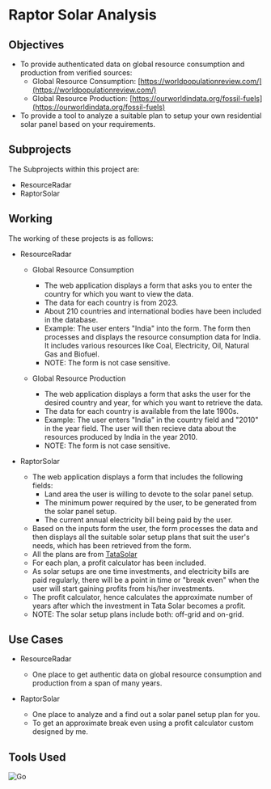 # Raptor Solar Analysis

## Objectives
- To provide authenticated data on global resource consumption and production from verified sources:
    - Global Resource Consumption: [https://worldpopulationreview.com/](https://worldpopulationreview.com/)
    - Global Resource Production: [https://ourworldindata.org/fossil-fuels](https://ourworldindata.org/fossil-fuels)
- To provide a tool to analyze a suitable plan to setup your own residential solar panel based on your requirements.

## Subprojects
The Subprojects within this project are:
- ResourceRadar
- RaptorSolar

## Working
The working of these projects is as follows:
- ResourceRadar
    - Global Resource Consumption
        - The web application displays a form that asks you to enter the country for which you want to view the data.
        - The data for each country is from 2023.
        - About 210 countries and international bodies have been included in the database.
        - Example: 
        The user enters "India" into the form. The form then processes and displays the resource consumption data for India. It includes various resources like Coal, Electricity, Oil, Natural Gas and Biofuel.
        - NOTE: The form is not case sensitive.

    - Global Resource Production
        - The web application displays a form that asks the user for the desired country and year, for which you want to retrieve the data.
        - The data for each country is available from the late 1900s.
        - Example:
        The user enters "India" in the country field and "2010" in the year field. The user will then recieve data about the resources produced by India in the year 2010.
        - NOTE: The form is not case sensitive.

- RaptorSolar
  - The web application displays a form that includes the following fields:
      - Land area the user is willing to devote to the solar panel setup.
      - The minimum power required by the user, to be generated from the solar panel setup.
      - The current annual electricity bill being paid by the user.
  - Based on the inputs form the user, the form processes the data and then displays all the suitable solar setup plans that suit the user's needs, which has been retrieved from the form.
  - All the plans are from [TataSolar](https://www.tatapowersolar.com/rooftops/residential/)
  - For each plan, a profit calculator has been included.
  - As solar setups are one time investments, and electricity bills are paid regularly, there will be a point in time or  "break even" when the user will start gaining profits from his/her investments.
  - The profit calculator, hence calculates the approximate number of years after which the investment in Tata Solar becomes a profit.
  - NOTE: The solar setup plans include both: off-grid and on-grid.

## Use Cases
- ResourceRadar
  - One place to get authentic data on global resource consumption and production from a span of many years.

- RaptorSolar
  - One place to analyze and a find out a solar panel setup plan for you.
  - To get an approximate break even using a profit calculator custom designed by me.

## Tools Used
![Go](https://img.shields.io/badge/Golang?style=flat&logo=%3Csvg%20role%3D%22img%22%20viewBox%3D%220%200%2024%2024%22%20xmlns%3D%22http%3A%2F%2Fwww.w3.org%2F2000%2Fsvg%22%3E%3Ctitle%3EGo%3C%2Ftitle%3E%3Cpath%20d%3D%22M1.811%2010.231c-.047%200-.058-.023-.035-.059l.246-.315c.023-.035.081-.058.128-.058h4.172c.046%200%20.058.035.035.07l-.199.303c-.023.036-.082.07-.117.07zM.047%2011.306c-.047%200-.059-.023-.035-.058l.245-.316c.023-.035.082-.058.129-.058h5.328c.047%200%20.07.035.058.07l-.093.28c-.012.047-.058.07-.105.07zm2.828%201.075c-.047%200-.059-.035-.035-.07l.163-.292c.023-.035.07-.07.117-.07h2.337c.047%200%20.07.035.07.082l-.023.28c0%20.047-.047.082-.082.082zm12.129-2.36c-.736.187-1.239.327-1.963.514-.176.046-.187.058-.34-.117-.174-.199-.303-.327-.548-.444-.737-.362-1.45-.257-2.115.175-.795.514-1.204%201.274-1.192%202.22.011.935.654%201.706%201.577%201.835.795.105%201.46-.175%201.987-.77.105-.13.198-.27.315-.434H10.47c-.245%200-.304-.152-.222-.35.152-.362.432-.97.596-1.274a.315.315%200%2001.292-.187h4.253c-.023.316-.023.631-.07.947a4.983%204.983%200%2001-.958%202.29c-.841%201.11-1.94%201.8-3.33%201.986-1.145.152-2.209-.07-3.143-.77-.865-.655-1.356-1.52-1.484-2.595-.152-1.274.222-2.419.993-3.424.83-1.086%201.928-1.776%203.272-2.02%201.098-.2%202.15-.07%203.096.571.62.41%201.063.97%201.356%201.648.07.105.023.164-.117.2m3.868%206.461c-1.064-.024-2.034-.328-2.852-1.029a3.665%203.665%200%2001-1.262-2.255c-.21-1.32.152-2.489.947-3.529.853-1.122%201.881-1.706%203.272-1.95%201.192-.21%202.314-.095%203.33.595.923.63%201.496%201.484%201.648%202.605.198%201.578-.257%202.863-1.344%203.962-.771.783-1.718%201.273-2.805%201.495-.315.06-.63.07-.934.106zm2.78-4.72c-.011-.153-.011-.27-.034-.387-.21-1.157-1.274-1.81-2.384-1.554-1.087.245-1.788.935-2.045%202.033-.21.912.234%201.835%201.075%202.21.643.28%201.285.244%201.905-.07.923-.48%201.425-1.228%201.484-2.233z%22%2F%3E%3C%2Fsvg%3E&logoSize=auto&labelColor=rgb(%3Csvg%20role%3D%22img%22%20viewBox%3D%220%200%2024%2024%22%20xmlns%3D%22http%3A%2F%2Fwww.w3.org%2F2000%2Fsvg%22%3E%3Ctitle%3EGo%3C%2Ftitle%3E%3Cpath%20d%3D%22M1.811%2010.231c-.047%200-.058-.023-.035-.059l.246-.315c.023-.035.081-.058.128-.058h4.172c.046%200%20.058.035.035.07l-.199.303c-.023.036-.082.07-.117.07zM.047%2011.306c-.047%200-.059-.023-.035-.058l.245-.316c.023-.035.082-.058.129-.058h5.328c.047%200%20.07.035.058.07l-.093.28c-.012.047-.058.07-.105.07zm2.828%201.075c-.047%200-.059-.035-.035-.07l.163-.292c.023-.035.07-.07.117-.07h2.337c.047%200%20.07.035.07.082l-.023.28c0%20.047-.047.082-.082.082zm12.129-2.36c-.736.187-1.239.327-1.963.514-.176.046-.187.058-.34-.117-.174-.199-.303-.327-.548-.444-.737-.362-1.45-.257-2.115.175-.795.514-1.204%201.274-1.192%202.22.011.935.654%201.706%201.577%201.835.795.105%201.46-.175%201.987-.77.105-.13.198-.27.315-.434H10.47c-.245%200-.304-.152-.222-.35.152-.362.432-.97.596-1.274a.315.315%200%2001.292-.187h4.253c-.023.316-.023.631-.07.947a4.983%204.983%200%2001-.958%202.29c-.841%201.11-1.94%201.8-3.33%201.986-1.145.152-2.209-.07-3.143-.77-.865-.655-1.356-1.52-1.484-2.595-.152-1.274.222-2.419.993-3.424.83-1.086%201.928-1.776%203.272-2.02%201.098-.2%202.15-.07%203.096.571.62.41%201.063.97%201.356%201.648.07.105.023.164-.117.2m3.868%206.461c-1.064-.024-2.034-.328-2.852-1.029a3.665%203.665%200%2001-1.262-2.255c-.21-1.32.152-2.489.947-3.529.853-1.122%201.881-1.706%203.272-1.95%201.192-.21%202.314-.095%203.33.595.923.63%201.496%201.484%201.648%202.605.198%201.578-.257%202.863-1.344%203.962-.771.783-1.718%201.273-2.805%201.495-.315.06-.63.07-.934.106zm2.78-4.72c-.011-.153-.011-.27-.034-.387-.21-1.157-1.274-1.81-2.384-1.554-1.087.245-1.788.935-2.045%202.033-.21.912.234%201.835%201.075%202.21.643.28%201.285.244%201.905-.07.923-.48%201.425-1.228%201.484-2.233z%22%2F%3E%3C%2Fsvg%3E)&color=rgb(27%2C%2028%2C%2027))

